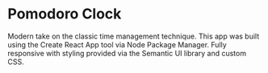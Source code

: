 <h1>Pomodoro Clock</h1>

<p>Modern take on the classic time management technique. This app was built using the Create React App tool via Node Package Manager. 
Fully responsive with styling provided via the Semantic UI library and custom CSS.</p> 
